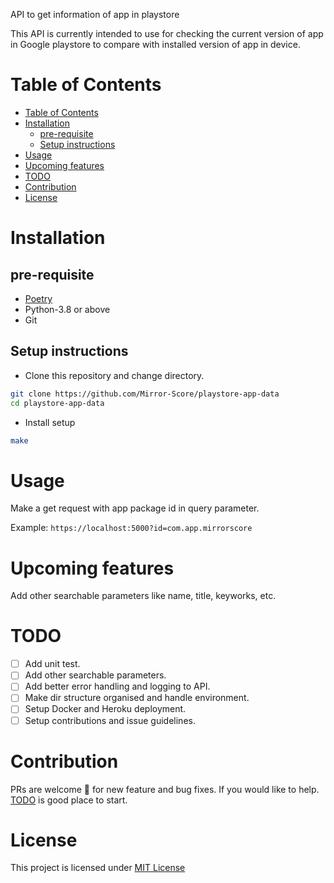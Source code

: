 API to get information of app in playstore

This API is currently intended to use for checking the current version of app 
in Google playstore to compare with installed version of app in device.

# Table of Contents
- [Table of Contents](#table-of-contents)
- [Installation](#installation)
  - [pre-requisite](#pre-requisite)
  - [Setup instructions](#setup-instructions)
- [Usage](#usage)
- [Upcoming features](#upcoming-features)
- [TODO](#todo)
- [Contribution](#contribution)
- [License](#license)

# Installation

## pre-requisite
- [Poetry](https://python-poetry.org/)
- Python-3.8 or above
- Git

## Setup instructions
- Clone this repository and change directory.
```bash
git clone https://github.com/Mirror-Score/playstore-app-data
cd playstore-app-data
```
- Install setup
```bash
make
```

# Usage

Make a get request with app package id in query parameter.

Example: `https://localhost:5000?id=com.app.mirrorscore`

# Upcoming features
Add other searchable parameters like name, title, keyworks, etc.

# TODO
- [ ] Add unit test.
- [ ] Add other searchable parameters.
- [ ] Add better error handling and logging to API.
- [ ] Make dir structure organised and handle environment.
- [ ] Setup Docker and Heroku deployment.
- [ ] Setup contributions and issue guidelines.

# Contribution
PRs are welcome :handshake: for new feature and bug fixes. If you would like to help. [TODO](#todo) is good place to start.

# License
This project is licensed under [MIT License](LICENSE)
